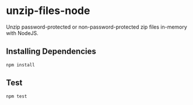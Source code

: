 # unzip-files-node

Unzip password-protected or non-password-protected zip files in-memory with NodeJS.

## Installing Dependencies

```text
npm install
```

## Test

```text
npm test
```

